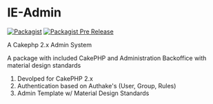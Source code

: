 # IE-Admin
[![Packagist](https://img.shields.io/packagist/l/doctrine/orm.svg)](https://packagist.org/packages/inspirelectronics/ie-admin)
[![Packagist Pre Release](https://img.shields.io/badge/version-pre--alpha-orange.svg)](https://packagist.org/packages/inspirelectronics/ie-admin)

A Cakephp 2.x Admin System

A package with included CakePHP and Administration Backoffice with material design standards

1. Devolped for CakePHP 2.x
2. Authentication based on Authake's (User, Group, Rules)
3. Admin Template w/ Material Design Standards

